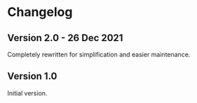 # Changelog

## Version 2.0 - 26 Dec 2021

Completely rewritten for simplification and easier maintenance.

## Version 1.0

Initial version.
